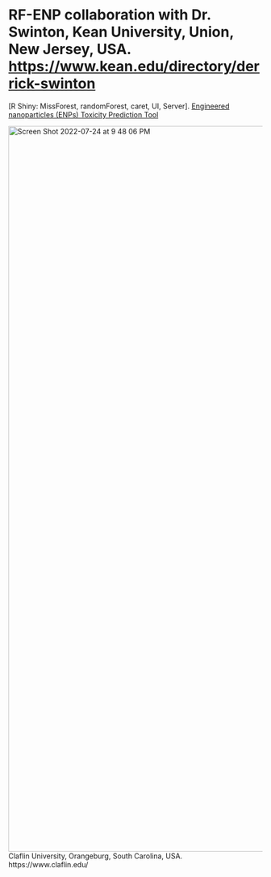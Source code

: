 # RF-ENP collaboration with Dr. Swinton, Kean University, Union, New Jersey, USA. https://www.kean.edu/directory/derrick-swinton
[R Shiny: MissForest, randomForest, caret, UI, Server].
[Engineered nanoparticles (ENPs) Toxicity Prediction Tool](https://yalegenomics.shinyapps.io/appenp/)

<img width="1435" alt="Screen Shot 2022-07-24 at 9 48 06 PM" src="https://user-images.githubusercontent.com/25118302/180677770-34e99c57-313b-4feb-8a42-faeb5882f72e.png">
Claflin University, Orangeburg, South Carolina, USA. 
https://www.claflin.edu/
